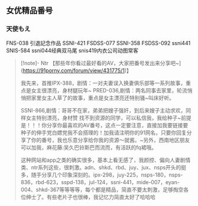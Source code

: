 ## 女优精品番号
### 天使もえ
FNS-038  引退記念作品 
SSNI-421 
FSDSS-077 
SSNI-358 
FSDSS-092
ssni441
SNIS-584
ssni044经典双马尾
snis419内衣公司动图常客

> [!note]- Ntr
> 【那些年你看过最好看的AV，大家把番号发出来分享吧~](https://91porny.com/forum/view/431775/1)】
>
>我先来，首推IPX-388，剧情：一对夫妻误入换妻俱乐部等一系列故事，重点是女主很漂亮，身材腿玩年~              PRED-036,剧情：两名同事去家里，轮流悄悄把家里女主人草了的故事，重点是女主漂亮还特别骚~叫床好听。
>
>SSNI-866,剧情：哥哥不在家，弟弟把嫂子强奸，到后来嫂子主动求欢，同样女主特别漂亮，身材赞 找不到资源的同学，可以私信我，我给种子~前提是！！！你分享你最喜欢的AV番号，这点一定要注意，直接加我要链接要种子的伸手党白嫖党我不会搭理的！加我请注明你的91网名，只要你回复分享了你的番号，我也乐意分享给你我的资源～就酱。~另外，西南地区朋友可以加我，麻花藤:吴久巴铃斯巴而流而，有活跃的fq裙哦。
>
>这种网站和app之类的确实很多，基本上看无感了，我颜控、偏向人妻剧情类、ntr系列这些，很刺激。adn、shkd、rbd、juy、jux、nsps开头的挺多，随手分享几个印象深刻的。ipx-298，juy-225，nsps-180，nsps-836，rbd-623，sspd-138，jul-124，ssni-441，mide-007，eyan-004、shkd-367等等等等，每个都是精品，简直不要太刺激，足够掏空各位绅士了。有些老片子也很棒，我记忆力简直太好了哈哈哈